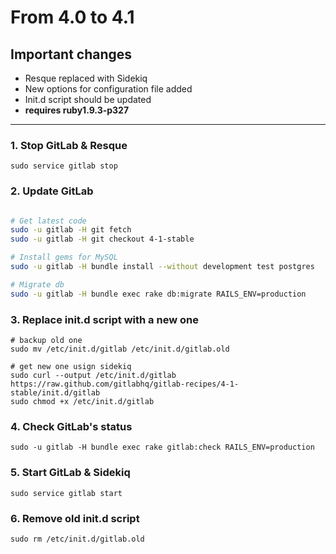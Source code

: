 # From 4.0 to 4.1

## Important changes

* Resque replaced with Sidekiq
* New options for configuration file added
* Init.d script should be updated
* __requires ruby1.9.3-p327__

- - -

### 1. Stop GitLab & Resque

    sudo service gitlab stop

### 2. Update GitLab

```bash

# Get latest code
sudo -u gitlab -H git fetch
sudo -u gitlab -H git checkout 4-1-stable

# Install gems for MySQL
sudo -u gitlab -H bundle install --without development test postgres

# Migrate db
sudo -u gitlab -H bundle exec rake db:migrate RAILS_ENV=production

```

### 3. Replace init.d script with a new one

```
# backup old one
sudo mv /etc/init.d/gitlab /etc/init.d/gitlab.old

# get new one usign sidekiq
sudo curl --output /etc/init.d/gitlab https://raw.github.com/gitlabhq/gitlab-recipes/4-1-stable/init.d/gitlab
sudo chmod +x /etc/init.d/gitlab

```

### 4. Check GitLab's status

    sudo -u gitlab -H bundle exec rake gitlab:check RAILS_ENV=production


### 5. Start GitLab & Sidekiq

    sudo service gitlab start

### 6. Remove old init.d script

    sudo rm /etc/init.d/gitlab.old
